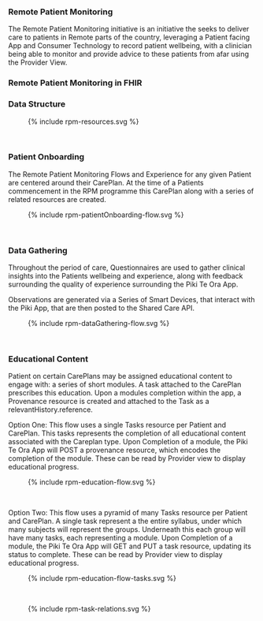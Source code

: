 ### Remote Patient Monitoring

The Remote Patient Monitoring initiative is an initiative the seeks to deliver care to patients in Remote parts of the country, leveraging a Patient facing App and  Consumer Technology to record patient wellbeing, with a clinician being able to monitor and provide advice to these patients from afar using the Provider View.

### Remote Patient Monitoring in FHIR 

### Data Structure

<figure>
  <!-- Generated from `input/images-source/rpm-resources.plantuml` -->
  {% include rpm-resources.svg %}
</figure>
<br clear="all">


### Patient Onboarding

The Remote Patient Monitoring Flows and Experience for any given Patient are centered around their CarePlan. At the time of a Patients commencement in the RPM programme this CarePlan along with a series of related resources are created.

<figure>
  <!-- Generated from `input/images-source/patientOnboarding-flow.plantuml` -->
  {% include rpm-patientOnboarding-flow.svg %}
</figure>
<br clear="all">

### Data Gathering

Throughout the period of care, Questionnaires are used to gather clinical insights into the Patients wellbeing and experience, along with feedback surrounding the quality of experience surrounding the Piki Te Ora App.

Observations are generated via a Series of Smart Devices, that interact with the Piki App, that are then posted to the Shared Care API.

<figure>
  <!-- Generated from `input/images-source/rpm-dataGathering-flow.plantuml` -->
  {% include rpm-dataGathering-flow.svg %} 
</figure>
<br clear="all">

### Educational Content

Patient on certain CarePlans may be assigned educational content to engage with: a series of short modules. A task attached to the CarePlan prescribes this education. Upon a modules completion within the app, a Provenance resource is created and attached to the Task as a relevantHistory.reference.

Option One: This flow uses a single Tasks resource per Patient and CarePlan. This tasks represents the completion of all educational content associated with the Careplan type. Upon Completion of a module, the Piki Te Ora App will POST a provenance resource, which encodes the completion of the module. These can be read by Provider view to display educational progress.

<figure>
  <!-- Generated from `input/images-source/rpm-education-flow.plantuml` -->
  {% include rpm-education-flow.svg %}
</figure>
<br clear="all">

Option Two: This flow uses a pyramid of many Tasks resource per Patient and CarePlan. A single task represent a the entire syllabus, under which many subjects will represent the groups. Underneath this each group will have many tasks, each representing a module. Upon Completion of a module, the Piki Te Ora App will GET and PUT a task resource, updating its status to complete. These can be read by Provider view to display educational progress.

<figure>
  <!-- Generated from `input/images-source/rpm-education-flow-tasks.plantuml` -->
  {% include rpm-education-flow-tasks.svg %}
</figure>
<br clear="all">

<figure>
  <!-- Generated from `input/images-source/rpm-task-relations.plantuml` -->
  {% include rpm-task-relations.svg %}
</figure>
<br clear="all">




 



